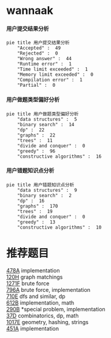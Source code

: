# wannaak

<!-- tabs:start -->



#### **用户提交结果分析**

```mermaid
pie title 用户提交结果分析
    "Accepted" :  49
    "Rejected" :  0
    "Wrong answer" :  44
    "Runtime error" :  1
    "Time limit exceeded" :  1
    "Memory limit exceeded" :  0
    "Compilation error" :  1
    "Partial" :  0
```

#### **用户做题类型偏好分析**

```mermaid
pie title 用户做题类型偏好分析
    "data structures" :  5
    "binary search" :  14
    "dp" :  22
    "graphs" :  22
    "trees" :  11
    "divide and conquer" :  0
    "greedy" :  96
    "constructive algorithms" :  16
```
#### **用户错题知识点分析**

```mermaid
pie title 用户错题知识点分析
    "data structures" :  9
    "binary search" :  2
    "dp" :  16
    "graphs" :  170
    "trees" :  19
    "divide and conquer" :  0
    "greedy" :  13
    "constructive algorithms" :  10
```



<!-- tabs:end -->
# 推荐题目
[478A](https://codeforces.com/contest/478/problem/A)		implementation		  
[120H](https://codeforces.com/contest/120/problem/H)		graph matchings		  
[1271F](https://codeforces.com/contest/1271/problem/F)		brute force		  
[796A](https://codeforces.com/contest/796/problem/A)		brute force,
                        implementation		  
[710E](https://codeforces.com/contest/710/problem/E)		dfs and similar,
                        dp		  
[612B](https://codeforces.com/contest/612/problem/B)		implementation,
                        math		  
[290B](https://codeforces.com/contest/290/problem/B)		*special problem,
                        implementation		  
[37D](https://codeforces.com/contest/37/problem/D)		combinatorics,
                        dp,
                        math		  
[1017E](https://codeforces.com/contest/1017/problem/E)		geometry,
                        hashing,
                        strings		  
[451A](https://codeforces.com/contest/451/problem/A)		implementation		  
